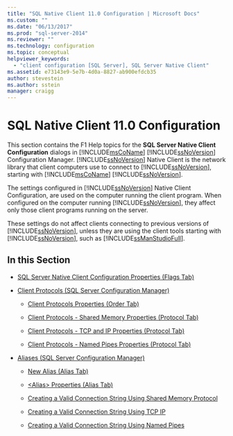 ```yaml
---
title: "SQL Native Client 11.0 Configuration | Microsoft Docs"
ms.custom: ""
ms.date: "06/13/2017"
ms.prod: "sql-server-2014"
ms.reviewer: ""
ms.technology: configuration
ms.topic: conceptual
helpviewer_keywords: 
  - "client configuration [SQL Server], SQL Server Native Client"
ms.assetid: e73143e9-5e7b-4d0a-8827-ab900efdcb35
author: stevestein
ms.author: sstein
manager: craigg
---
```

# SQL Native Client 11.0 Configuration
  This section contains the F1 Help topics for the **SQL Server Native Client Configuration** dialogs in [!INCLUDE[msCoName](../../includes/msconame-md.md)] [!INCLUDE[ssNoVersion](../../includes/ssnoversion-md.md)] Configuration Manager. [!INCLUDE[ssNoVersion](../../includes/ssnoversion-md.md)] Native Client is the network library that client computers use to connect to [!INCLUDE[ssNoVersion](../../includes/ssnoversion-md.md)], starting with [!INCLUDE[msCoName](../../includes/msconame-md.md)] [!INCLUDE[ssNoVersion](../../includes/ssnoversion-md.md)].  
  
 The settings configured in [!INCLUDE[ssNoVersion](../../includes/ssnoversion-md.md)] Native Client Configuration, are used on the computer running the client program. When configured on the computer running [!INCLUDE[ssNoVersion](../../includes/ssnoversion-md.md)], they affect only those client programs running on the server.  
  
 These settings do not affect clients connecting to previous versions of [!INCLUDE[ssNoVersion](../../includes/ssnoversion-md.md)], unless they are using the client tools starting with [!INCLUDE[ssNoVersion](../../includes/ssnoversion-md.md)], such as [!INCLUDE[ssManStudioFull](../../includes/ssmanstudiofull-md.md)].  
  
## In this Section  
  
-   [SQL Server Native Client Configuration Properties &#40;Flags Tab&#41;](../../../2014/tools/configuration-manager/sql-server-native-client-configuration-properties-flags-tab.md)  
  
-   [Client Protocols &#40;SQL Server Configuration Manager&#41;](../../relational-databases/sql-server-configuration-manager.md)  
  
    -   [Client Protocols Properties &#40;Order Tab&#41;](../../../2014/tools/configuration-manager/client-protocols-properties-order-tab.md)  
  
    -   [Client Protocols - Shared Memory Properties &#40;Protocol Tab&#41;](../../../2014/tools/configuration-manager/client-protocols-shared-memory-properties-protocol-tab.md)  
  
    -   [Client Protocols - TCP and IP Properties &#40;Protocol Tab&#41;](../../../2014/tools/configuration-manager/client-protocols-tcp-and-ip-properties-protocol-tab.md)  
  
    -   [Client Protocols - Named Pipes Properties &#40;Protocol Tab&#41;](../../../2014/tools/configuration-manager/client-protocols-named-pipes-properties-protocol-tab.md)  
  
-   [Aliases &#40;SQL Server Configuration Manager&#41;](../../../2014/tools/configuration-manager/aliases-sql-server-configuration-manager.md)  
  
    -   [New Alias &#40;Alias Tab&#41;](../../../2014/tools/configuration-manager/new-alias-alias-tab.md)  
  
    -   [&#60;Alias&#62; Properties &#40;Alias Tab&#41;](../../../2014/tools/configuration-manager/alias-properties-alias-tab.md)  
  
    -   [Creating a Valid Connection String Using Shared Memory Protocol](../../../2014/tools/configuration-manager/creating-a-valid-connection-string-using-shared-memory-protocol.md)  
  
    -   [Creating a Valid Connection String Using TCP IP](../../../2014/tools/configuration-manager/creating-a-valid-connection-string-using-tcp-ip.md)  
  
    -   [Creating a Valid Connection String Using Named Pipes](../../../2014/tools/configuration-manager/creating-a-valid-connection-string-using-named-pipes.md)  
  
  
